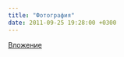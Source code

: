 ```yaml
---
title: "Фотография"
date: 2011-09-25 19:28:00 +0300
---
```



[Вложение](https://vk.com/photo41076938_268034952)
